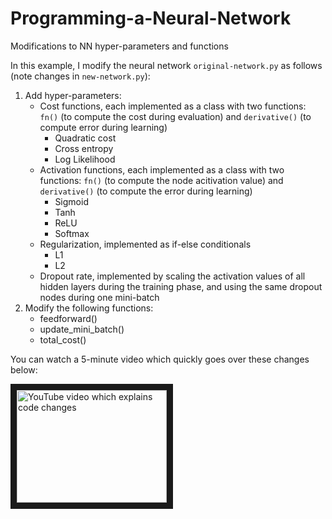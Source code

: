 # Programming-a-Neural-Network
Modifications to NN hyper-parameters and functions

In this example, I modify the neural network `original-network.py` as follows (note changes in `new-network.py`):

1. Add hyper-parameters:
   + Cost functions, each implemented as a class with two functions: `fn()` (to compute the cost during evaluation) and `derivative()` (to compute error during learning)
      - Quadratic cost
      - Cross entropy
      - Log Likelihood
   + Activation functions, each implemented as a class with two functions: `fn()` (to compute the node acitivation value) and `derivative()` (to compute the error during learning)
      - Sigmoid
      - Tanh
      - ReLU
      - Softmax
   + Regularization, implemented as if-else conditionals
      - L1
      - L2
   + Dropout rate, implemented by scaling the activation values of all hidden layers during the training phase, and using the same dropout nodes during one mini-batch
2. Modify the following functions:
   + feedforward()
   + update_mini_batch()
   + total_cost()
  
  You can watch a 5-minute video which quickly goes over these changes below:
  
  <a href="http://www.youtube.com/watch?feature=player_embedded&v=VAZY6IwcwKI
" target="_blank"><img src="http://img.youtube.com/vi/VAZY6IwcwKI/0.jpg" 
alt="YouTube video which explains code changes" width="240" height="180" border="10" /></a>
  
  
